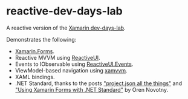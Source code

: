 # reactive-dev-days-lab

A reactive version of the [Xamarin dev-days-lab](https://github.com/xamarin/dev-days-labs). 

Demonstrates the following:

- [Xamarin.Forms](https://www.xamarin.com/forms).
- Reactive MVVM using [ReactiveUI](http://reactiveui.net/).
- Events to IObservable using [ReactiveUI.Events](https://docs.reactiveui.net/en/user-guide/events/).
- ViewModel-based navigation using [xamvvm](https://github.com/xamvvm/xamvvm/wiki/ReactiveUI-in-unison-with-xamvvm).
- XAML bindings.
- .NET Standard, thanks to the posts ["project.json all the things"](https://oren.codes/2016/02/08/project-json-all-the-things/) and ["Using Xamarin Forms with .NET Standard"](https://oren.codes/?s=xamarin+standard) by Oren Novotny.